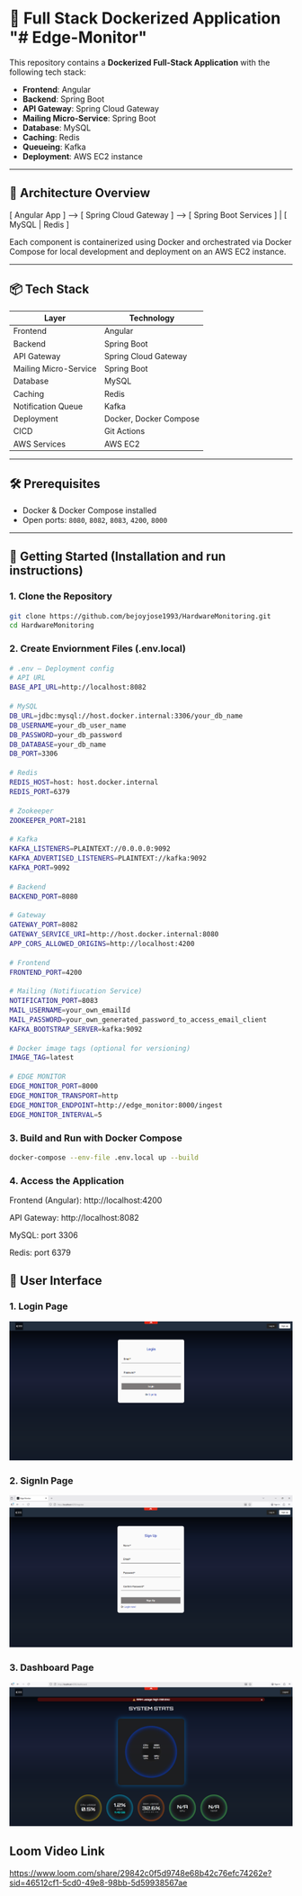 # 🚀 Full Stack Dockerized Application "# Edge-Monitor" 

This repository contains a **Dockerized Full-Stack Application** with the following tech stack:

- **Frontend**: Angular  
- **Backend**: Spring Boot  
- **API Gateway**: Spring Cloud Gateway
- **Mailing Micro-Service**: Spring Boot 
- **Database**: MySQL  
- **Caching**: Redis  
- **Queueing**: Kafka  
- **Deployment**: AWS EC2 instance
---



## 🧱 Architecture Overview

[ Angular App ] --> [ Spring Cloud Gateway ] --> [ Spring Boot Services ]
| [ MySQL | Redis ]


Each component is containerized using Docker and orchestrated via Docker Compose for local development and deployment on an AWS EC2 instance.

---

## 📦 Tech Stack

| Layer                  | Technology                                             |
|------------------------|--------------------------------------------------------|
| Frontend               | Angular                                                |
| Backend                | Spring Boot                                            |
| API Gateway            | Spring Cloud Gateway                                   |
| Mailing Micro-Service  | Spring Boot                                            |
| Database               | MySQL                                                  |
| Caching                | Redis                                                  |
| Notification Queue     | Kafka                                                  |
| Deployment             | Docker, Docker Compose                                 |
| CICD                   | Git Actions                                            |
| AWS Services           | AWS EC2                                                |

---


## 🛠️ Prerequisites
- Docker & Docker Compose installed
- Open ports: `8080`, `8082`, `8083`, `4200`, `8000`
---


## 🚀 Getting Started (Installation and run instructions)
### 1. Clone the Repository

```bash
git clone https://github.com/bejoyjose1993/HardwareMonitoring.git
cd HardwareMonitoring
```


### 2. Create Enviornment Files (.env.local)
```bash
# .env — Deployment config
# API URL
BASE_API_URL=http://localhost:8082

# MySQL
DB_URL=jdbc:mysql://host.docker.internal:3306/your_db_name
DB_USERNAME=your_db_user_name
DB_PASSWORD=your_db_password
DB_DATABASE=your_db_name
DB_PORT=3306

# Redis
REDIS_HOST=host: host.docker.internal
REDIS_PORT=6379

# Zookeeper
ZOOKEEPER_PORT=2181

# Kafka
KAFKA_LISTENERS=PLAINTEXT://0.0.0.0:9092
KAFKA_ADVERTISED_LISTENERS=PLAINTEXT://kafka:9092
KAFKA_PORT=9092

# Backend
BACKEND_PORT=8080

# Gateway
GATEWAY_PORT=8082
GATEWAY_SERVICE_URI=http://host.docker.internal:8080
APP_CORS_ALLOWED_ORIGINS=http://localhost:4200

# Frontend
FRONTEND_PORT=4200

# Mailing (Notifiucation Service)
NOTIFICATION_PORT=8083
MAIL_USERNAME=your_own_emailId
MAIL_PASSWORD=your_own_generated_password_to_access_email_client
KAFKA_BOOTSTRAP_SERVER=kafka:9092

# Docker image tags (optional for versioning)
IMAGE_TAG=latest

# EDGE MONITOR
EDGE_MONITOR_PORT=8000
EDGE_MONITOR_TRANSPORT=http
EDGE_MONITOR_ENDPOINT=http://edge_monitor:8000/ingest
EDGE_MONITOR_INTERVAL=5
```

### 3. Build and Run with Docker Compose

```bash
docker-compose --env-file .env.local up --build
```

### 4. Access the Application

Frontend (Angular): http://localhost:4200

API Gateway: http://localhost:8082

MySQL: port 3306

Redis: port 6379

## 🚀 User Interface

### 1. Login Page

![Login Page](User%20Interface%20Images/Edge-Monitor%20LogIn%20Page.png)

### 2. SignIn Page

![SignUp Page](User%20Interface%20Images/Edge-Monitor%20SignUp%20Page.png)

### 3. Dashboard Page

![Dashboard Page](User%20Interface%20Images/Edge-Monitor%20Dashboard%20Page.png)


## Loom Video Link

https://www.loom.com/share/29842c0f5d9748e68b42c76efc74262e?sid=46512cf1-5cd0-49e8-98bb-5d59938567ae

